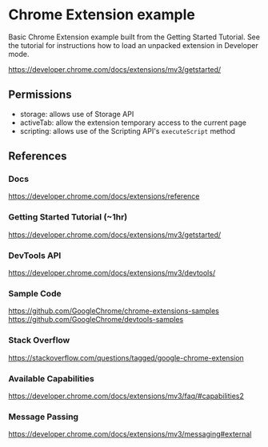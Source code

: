 # Chrome Extension example
Basic Chrome Extension example built from the Getting Started Tutorial. 
See the tutorial for instructions how to load an unpacked extension in Developer mode.

https://developer.chrome.com/docs/extensions/mv3/getstarted/

## Permissions
- storage: allows use of Storage API
- activeTab: allow the extension temporary access to the current page
- scripting: allows use of the Scripting API's `executeScript` method

## References

### Docs
https://developer.chrome.com/docs/extensions/reference

### Getting Started Tutorial (~1hr) 
https://developer.chrome.com/docs/extensions/mv3/getstarted/

### DevTools API
https://developer.chrome.com/docs/extensions/mv3/devtools/

### Sample Code
https://github.com/GoogleChrome/chrome-extensions-samples
https://github.com/GoogleChrome/devtools-samples

### Stack Overflow
https://stackoverflow.com/questions/tagged/google-chrome-extension

### Available Capabilities
https://developer.chrome.com/docs/extensions/mv3/faq/#capabilities2

### Message Passing 
https://developer.chrome.com/docs/extensions/mv3/messaging#external
